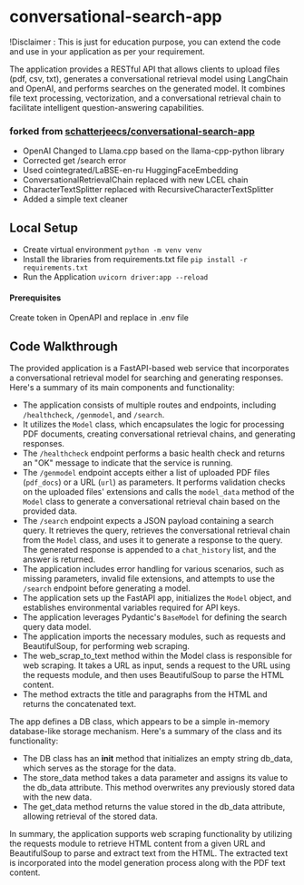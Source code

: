 # conversational-search-app
!Disclaimer : This is just for education purpose, you can extend the code and use in your application as per your requirement.

The application provides a RESTful API that allows clients to upload files (pdf, csv, txt), generates a conversational retrieval model using LangChain and OpenAI, and performs searches on the generated model. It combines file text processing, vectorization, and a conversational retrieval chain to facilitate intelligent question-answering capabilities.

### forked from [schatterjeecs/conversational-search-app](https://github.com/schatterjeecs/conversational-search-app)

- OpenAI Changed to Llama.cpp based on the llama-cpp-python library
- Corrected get /search error
- Used cointegrated/LaBSE-en-ru HuggingFaceEmbedding
- ConversationalRetrievalChain replaced with new LCEL chain
- CharacterTextSplitter replaced with RecursiveCharacterTextSplitter
- Added a simple text cleaner

## Local Setup

- Create virtual environment
`python -m venv venv`
- Install the libraries from requirements.txt file
`pip install -r requirements.txt`
- Run the Application
`uvicorn driver:app --reload`

#### Prerequisites
Create token in OpenAPI and replace in .env file

## Code Walkthrough
The provided application is a FastAPI-based web service that incorporates a conversational retrieval model for searching and generating responses. Here's a summary of its main components and functionality:

- The application consists of multiple routes and endpoints, including `/healthcheck`, `/genmodel`, and `/search`.
- It utilizes the `Model` class, which encapsulates the logic for processing PDF documents, creating conversational retrieval chains, and generating responses.
- The `/healthcheck` endpoint performs a basic health check and returns an "OK" message to indicate that the service is running.
- The `/genmodel` endpoint accepts either a list of uploaded PDF files (`pdf_docs`) or a URL (`url`) as parameters. It performs validation checks on the uploaded files' extensions and calls the `model_data` method of the `Model` class to generate a conversational retrieval chain based on the provided data.
- The `/search` endpoint expects a JSON payload containing a search query. It retrieves the query, retrieves the conversational retrieval chain from the `Model` class, and uses it to generate a response to the query. The generated response is appended to a `chat_history` list, and the answer is returned.
- The application includes error handling for various scenarios, such as missing parameters, invalid file extensions, and attempts to use the `/search` endpoint before generating a model.
- The application sets up the FastAPI app, initializes the `Model` object, and establishes environmental variables required for API keys.
- The application leverages Pydantic's `BaseModel` for defining the search query data model.
- The application imports the necessary modules, such as requests and BeautifulSoup, for performing web scraping.
- The web_scrap_to_text method within the Model class is responsible for web scraping. It takes a URL as input, sends a request to the URL using the requests module, and then uses BeautifulSoup to parse the HTML content.
- The method extracts the title and paragraphs from the HTML and returns the concatenated text.


The app defines a DB class, which appears to be a simple in-memory database-like storage mechanism. Here's a summary of the class and its functionality:
- The DB class has an __init__ method that initializes an empty string db_data, which serves as the storage for the data.
- The store_data method takes a data parameter and assigns its value to the db_data attribute. This method overwrites any previously stored data with the new data.
- The get_data method returns the value stored in the db_data attribute, allowing retrieval of the stored data.


In summary, the application supports web scraping functionality by utilizing the requests module to retrieve HTML content from a given URL and BeautifulSoup to parse and extract text from the HTML. The extracted text is incorporated into the model generation process along with the PDF text content.